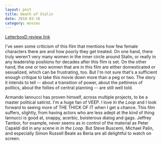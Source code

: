 ```yaml
---
layout: post
title: Death of Stalin
date: 2018-03-16
category: movies
---
```

 
[LetterboxD review link](https://letterboxd.com/samarthbhaskar/film/the-death-of-stalin/)

I've seen some criticism of this film that mentions how few female characters there are and how poorly they get treated. On one hand, there truly weren't very many women in the inner circle around Stalin, or really in any leadership positions for decades after this film is set. On the other hand, the one or two women that are in this film are either domesticated or sexualized, which can be frustrating, too. But I'm not sure that's a sufficient enough critique to take this movie down more than a peg or two. The story it intends to tell -- about a transition of power, about the pettiness of politics, about the follies of central planning -- are still well told. 

Armando Iannucci has proven himself, across multiple projects, to be a master political satirist. I'm a huge fan of VEEP. I love <em>In the Loop</em> and I look forward to seeing more of THE THICK OF IT when I get a chance. This film suffers, slightly, from having actors who are less adept at the kind of thing Iannucci is good at, snappy, acerbic, boisterous dialog and gags. Jeffrey Tambor, for example, never seems as in control of the material as Peter Capaldi did in any scene in <em>In the Loop</em>. But Steve Buscemi, Michael Palin, and especially Simon Russell Beale as Beria are all delightful to watch on screen.
